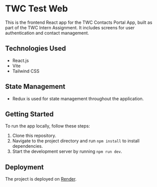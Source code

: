 # TWC Test Web

This is the frontend React app for the TWC Contacts Portal App, built as part of the TWC Intern Assignment. It includes screens for user authentication and contact management.

## Technologies Used

- React.js
- Vite
- Tailwind CSS

## State Management

- Redux is used for state management throughout the application.


## Getting Started

To run the app locally, follow these steps:

1. Clone this repository.
2. Navigate to the project directory and run `npm install` to install dependencies.
3. Start the development server by running `npm run dev`.


## Deployment
The project is deployed on [Render](https://twc-intern-assignment-deployed.onrender.com). 

